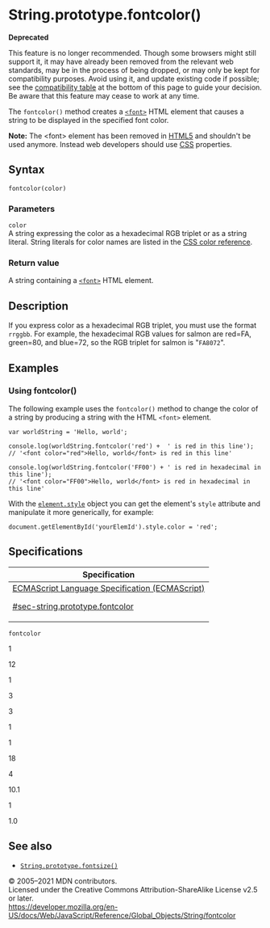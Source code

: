 # String.prototype.fontcolor()

**Deprecated**

This feature is no longer recommended. Though some browsers might still support it, it may have already been removed from the relevant web standards, may be in the process of being dropped, or may only be kept for compatibility purposes. Avoid using it, and update existing code if possible; see the [compatibility table](#browser_compatibility) at the bottom of this page to guide your decision. Be aware that this feature may cease to work at any time.

The `fontcolor()` method creates a [`<font>`](https://developer.mozilla.org/en-US/docs/Web/HTML/Element/font) HTML element that causes a string to be displayed in the specified font color.

**Note:** The &lt;font&gt; element has been removed in [HTML5](https://developer.mozilla.org/en-US/docs/Web/Guide/HTML/HTML5) and shouldn't be used anymore. Instead web developers should use [CSS](https://developer.mozilla.org/en-US/docs/Web/CSS) properties.

## Syntax

    fontcolor(color)

### Parameters

`color`  
A string expressing the color as a hexadecimal RGB triplet or as a string literal. String literals for color names are listed in the [CSS color reference](https://developer.mozilla.org/en-US/docs/Web/CSS/color_value).

### Return value

A string containing a [`<font>`](https://developer.mozilla.org/en-US/docs/Web/HTML/Element/font) HTML element.

## Description

If you express color as a hexadecimal RGB triplet, you must use the format `rrggbb`. For example, the hexadecimal RGB values for salmon are red=FA, green=80, and blue=72, so the RGB triplet for salmon is "`FA8072`".

## Examples

### Using fontcolor()

The following example uses the `fontcolor()` method to change the color of a string by producing a string with the HTML `<font>` element.

    var worldString = 'Hello, world';

    console.log(worldString.fontcolor('red') +  ' is red in this line');
    // '<font color="red">Hello, world</font> is red in this line'

    console.log(worldString.fontcolor('FF00') + ' is red in hexadecimal in this line');
    // '<font color="FF00">Hello, world</font> is red in hexadecimal in this line'

With the [`element.style`](https://developer.mozilla.org/en-US/docs/Web/API/ElementCSSInlineStyle/style) object you can get the element's `style` attribute and manipulate it more generically, for example:

    document.getElementById('yourElemId').style.color = 'red';

## Specifications

<table><thead><tr class="header"><th>Specification</th></tr></thead><tbody><tr class="odd"><td><a href="https://tc39.es/ecma262/#sec-string.prototype.fontcolor">ECMAScript Language Specification (ECMAScript) 
<br/>


<span class="small">#sec-string.prototype.fontcolor</span></a></td></tr></tbody></table>

`fontcolor`

1

12

1

3

3

1

1

18

4

10.1

1

1.0

## See also

-   [`String.prototype.fontsize()`](fontsize)

© 2005–2021 MDN contributors.  
Licensed under the Creative Commons Attribution-ShareAlike License v2.5 or later.  
<a href="https://developer.mozilla.org/en-US/docs/Web/JavaScript/Reference/Global_Objects/String/fontcolor" class="_attribution-link">https://developer.mozilla.org/en-US/docs/Web/JavaScript/Reference/Global_Objects/String/fontcolor</a>

